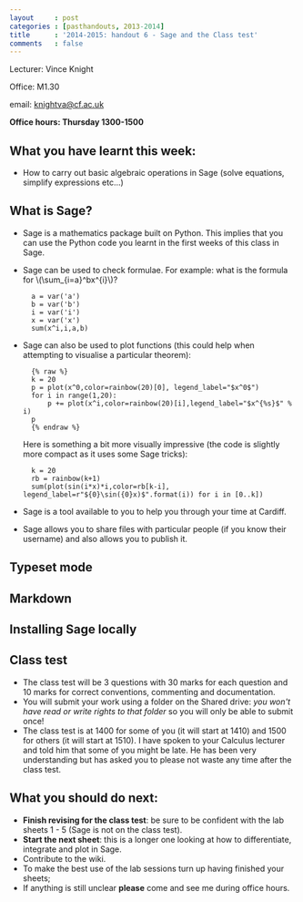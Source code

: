 ```yaml
---
layout     : post
categories : [pasthandouts, 2013-2014]
title      : '2014-2015: handout 6 - Sage and the Class test'
comments   : false
---
```


Lecturer: Vince Knight

Office: M1.30

email: knightva@cf.ac.uk

**Office hours: Thursday 1300-1500**

## What you have learnt this week:

- How to carry out basic algebraic operations in Sage (solve equations, simplify expressions etc...)

## What is Sage?

- Sage is a mathematics package built on Python. This implies that you can use the Python code you learnt in the first weeks of this class in Sage.
- Sage can be used to check formulae. For example: what is the formula for \\(\sum_{i=a}^bx^{i}\\)?

        a = var('a')
        b = var('b')
        i = var('i')
        x = var('x')
        sum(x^i,i,a,b)

- Sage can also be used to plot functions (this could help when attempting to visualise a particular theorem):

        {% raw %}
        k = 20
        p = plot(x^0,color=rainbow(20)[0], legend_label="$x^0$")
        for i in range(1,20):
            p += plot(x^i,color=rainbow(20)[i],legend_label="$x^{%s}$" % i)
        p
        {% endraw %}

    Here is something a bit more visually impressive (the code is slightly more compact as it uses some Sage tricks):

        k = 20
        rb = rainbow(k+1)
        sum(plot(sin(i*x)*i,color=rb[k-i], legend_label=r"${0}\sin({0}x)$".format(i)) for i in [0..k])

- Sage is a tool available to you to help you through your time at Cardiff.
- Sage allows you to share files with particular people (if you know their username) and also allows you to publish it.

## Typeset mode
## Markdown
## Installing Sage locally
## Class test

- The class test will be 3 questions with 30 marks for each question and 10 marks for correct conventions, commenting and documentation.
- You will submit your work using a folder on the Shared drive: *you won't have read or write rights to that folder* so you will only be able to submit once!
- The class test is at 1400 for some of you (it will start at 1410) and 1500 for others (it will start at 1510). I have spoken to your Calculus lecturer and told him that some of you might be late. He has been very understanding but has asked you to please not waste any time after the class test.

## What you should do next:

- **Finish revising for the class test**: be sure to be confident with the lab sheets 1 - 5 (Sage is not on the class test).
- **Start the next sheet**: this is a longer one looking at how to differentiate, integrate and plot in Sage.
- Contribute to the wiki.
- To make the best use of the lab sessions turn up having finished your sheets;
- If anything is still unclear **please** come and see me during office hours.
